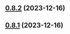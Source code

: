 ## [0.8.2](https://github.com/yeager-eren/rango-client/compare/wallets-react@0.8.1-next.74...wallets-react@0.8.2) (2023-12-16)



## [0.8.1](https://github.com/yeager-eren/rango-client/compare/wallets-react@0.9.0...wallets-react@0.8.1) (2023-12-16)



